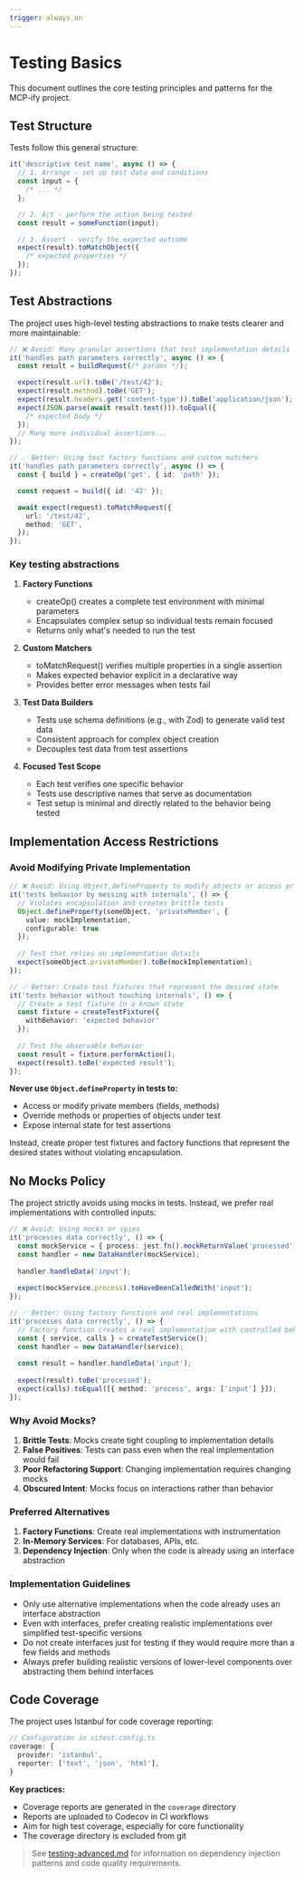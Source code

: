 ```yaml
---
trigger: always_on
---
```


# Testing Basics

This document outlines the core testing principles and patterns for the MCP-ify project.

## Test Structure

Tests follow this general structure:

```typescript
it('descriptive test name', async () => {
  // 1. Arrange - set up test data and conditions
  const input = {
    /* ... */
  };

  // 2. Act - perform the action being tested
  const result = someFunction(input);

  // 3. Assert - verify the expected outcome
  expect(result).toMatchObject({
    /* expected properties */
  });
});
```

## Test Abstractions

The project uses high-level testing abstractions to make tests clearer and more maintainable:

```typescript
// ❌ Avoid: Many granular assertions that test implementation details
it('handles path parameters correctly', async () => {
  const result = buildRequest(/* params */);

  expect(result.url).toBe('/test/42');
  expect(result.method).toBe('GET');
  expect(result.headers.get('content-type')).toBe('application/json');
  expect(JSON.parse(await result.text())).toEqual({
    /* expected body */
  });
  // Many more individual assertions...
});

// ✅ Better: Using test factory functions and custom matchers
it('handles path parameters correctly', async () => {
  const { build } = createOp('get', { id: 'path' });

  const request = build({ id: '42' });

  await expect(request).toMatchRequest({
    url: '/test/42',
    method: 'GET',
  });
});
```

### Key testing abstractions

1. **Factory Functions**

   - createOp() creates a complete test environment with minimal parameters
   - Encapsulates complex setup so individual tests remain focused
   - Returns only what's needed to run the test

2. **Custom Matchers**

   - toMatchRequest() verifies multiple properties in a single assertion
   - Makes expected behavior explicit in a declarative way
   - Provides better error messages when tests fail

3. **Test Data Builders**

   - Tests use schema definitions (e.g., with Zod) to generate valid test data
   - Consistent approach for complex object creation
   - Decouples test data from test assertions

4. **Focused Test Scope**

   - Each test verifies one specific behavior
   - Tests use descriptive names that serve as documentation
   - Test setup is minimal and directly related to the behavior being tested

## Implementation Access Restrictions

### Avoid Modifying Private Implementation

```typescript
// ❌ Avoid: Using Object.defineProperty to modify objects or access private members
it('tests behavior by messing with internals', () => {
  // Violates encapsulation and creates brittle tests
  Object.defineProperty(someObject, 'privateMember', {
    value: mockImplementation,
    configurable: true
  });
  
  // Test that relies on implementation details
  expect(someObject.privateMember).toBe(mockImplementation);
});

// ✅ Better: Create test fixtures that represent the desired state
it('tests behavior without touching internals', () => {
  // Create a test fixture in a known state
  const fixture = createTestFixture({
    withBehavior: 'expected behavior'
  });
  
  // Test the observable behavior
  const result = fixture.performAction();
  expect(result).toBe('expected result');
});
```

**Never use `Object.defineProperty` in tests to:**
- Access or modify private members (fields, methods)
- Override methods or properties of objects under test
- Expose internal state for test assertions

Instead, create proper test fixtures and factory functions that represent the desired states without violating encapsulation.

## No Mocks Policy

The project strictly avoids using mocks in tests. Instead, we prefer real implementations with controlled inputs:

```typescript
// ❌ Avoid: Using mocks or spies
it('processes data correctly', () => {
  const mockService = { process: jest.fn().mockReturnValue('processed') };
  const handler = new DataHandler(mockService);
  
  handler.handleData('input');
  
  expect(mockService.process).toHaveBeenCalledWith('input');
});

// ✅ Better: Using factory functions and real implementations
it('processes data correctly', () => {
  // Factory function creates a real implementation with controlled behavior
  const { service, calls } = createTestService();
  const handler = new DataHandler(service);
  
  const result = handler.handleData('input');
  
  expect(result).toBe('processed');
  expect(calls).toEqual([{ method: 'process', args: ['input'] }]);
});
```

### Why Avoid Mocks?

1. **Brittle Tests**: Mocks create tight coupling to implementation details
2. **False Positives**: Tests can pass even when the real implementation would fail
3. **Poor Refactoring Support**: Changing implementation requires changing mocks
4. **Obscured Intent**: Mocks focus on interactions rather than behavior

### Preferred Alternatives

1. **Factory Functions**: Create real implementations with instrumentation
2. **In-Memory Services**: For databases, APIs, etc.
3. **Dependency Injection**: Only when the code is already using an interface abstraction

### Implementation Guidelines

- Only use alternative implementations when the code already uses an interface abstraction
- Even with interfaces, prefer creating realistic implementations over simplified test-specific versions
- Do not create interfaces just for testing if they would require more than a few fields and methods
- Always prefer building realistic versions of lower-level components over abstracting them behind interfaces

## Code Coverage

The project uses Istanbul for code coverage reporting:

```typescript
// Configuration in vitest.config.ts
coverage: {
  provider: 'istanbul',
  reporter: ['text', 'json', 'html'],
}
```

**Key practices:**

- Coverage reports are generated in the `coverage` directory
- Reports are uploaded to Codecov in CI workflows
- Aim for high test coverage, especially for core functionality
- The coverage directory is excluded from git

> See [testing-advanced.md](testing-advanced.md) for information on dependency injection patterns and code quality requirements.

